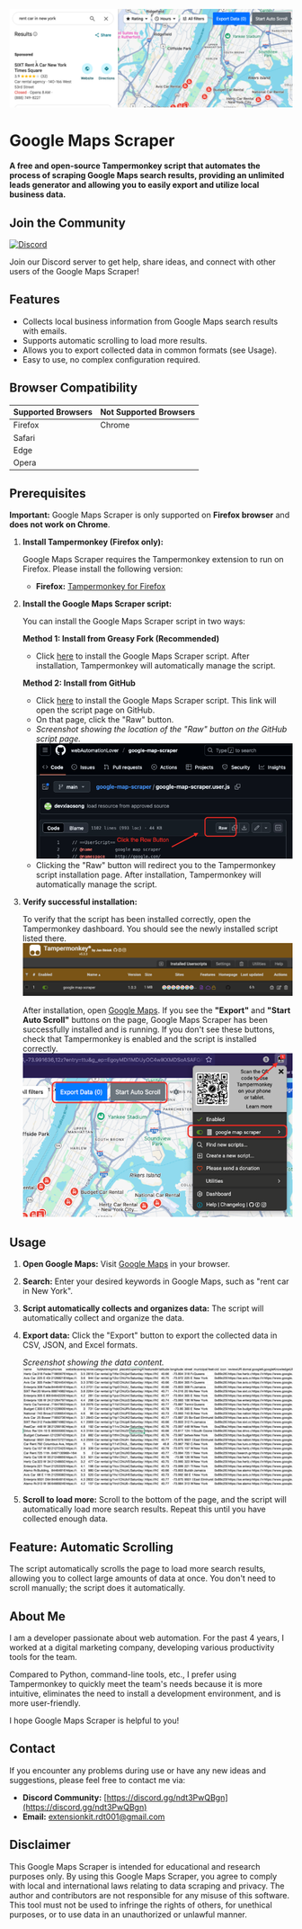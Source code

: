 ![Banner Image](https://raw.githubusercontent.com/webAutomationLover/google-map-scraper/refs/heads/main/resource/banner.png)

# Google Maps Scraper

**A free and open-source Tampermonkey script that automates the process of scraping Google Maps search results, providing an unlimited leads generator and allowing you to easily export and utilize local business data.**

## Join the Community

[![Discord](https://img.shields.io/badge/Discord-Join%20Chat-7289DA?logo=discord&logoColor=white)](https://discord.gg/ndt3PwQBgn)

Join our Discord server to get help, share ideas, and connect with other users of the Google Maps Scraper!

## Features

*   Collects local business information from Google Maps search results with emails.
*   Supports automatic scrolling to load more results.
*   Allows you to export collected data in common formats (see Usage).
*   Easy to use, no complex configuration required.

## Browser Compatibility

| Supported Browsers | Not Supported Browsers |
|---|---|
| Firefox | Chrome |
| Safari | |
| Edge |  |
| Opera |  |

## Prerequisites

**Important:** Google Maps Scraper is only supported on **Firefox browser** and **does not work on Chrome**.

1. **Install Tampermonkey (Firefox only):**

    Google Maps Scraper requires the Tampermonkey extension to run on Firefox. Please install the following version:

    *   **Firefox:** [Tampermonkey for Firefox](https://addons.mozilla.org/en-US/firefox/addon/tampermonkey/)

2. **Install the Google Maps Scraper script:**

    You can install the Google Maps Scraper script in two ways:

    **Method 1: Install from Greasy Fork (Recommended)**

    * Click [here](https://greasyfork.org/en/scripts/537223-google-map-scraper) to install the Google Maps Scraper script. After installation, Tampermonkey will automatically manage the script.

    **Method 2: Install from GitHub**

    * Click [here](https://github.com/webAutomationLover/google-map-scraper/blob/main/google-map-scraper.user.js) to install the Google Maps Scraper script. This link will open the script page on GitHub.
    * On that page, click the "Raw" button.
    * *Screenshot showing the location of the "Raw" button on the GitHub script page.*
    ![Install Button](https://raw.githubusercontent.com/webAutomationLover/google-map-scraper/refs/heads/main/resource/install_btn.png)
    * Clicking the "Raw" button will redirect you to the Tampermonkey script installation page. After installation, Tampermonkey will automatically manage the script.

3. **Verify successful installation:**

    To verify that the script has been installed correctly, open the Tampermonkey dashboard. You should see the newly installed script listed there.
   ![DashBoard](https://raw.githubusercontent.com/webAutomationLover/google-map-scraper/refs/heads/main/resource/dashboard.png)

    After installation, open [Google Maps](https://www.google.com/maps/search/new+york+car+rental/@40.7319892,-73.9923282,22015m). If you see the **"Export"** and **"Start Auto Scroll"** buttons on the page, Google Maps Scraper has been successfully installed and is running. If you don't see these buttons, check that Tampermonkey is enabled and the script is installed correctly.
   ![Activated](https://raw.githubusercontent.com/webAutomationLover/google-map-scraper/refs/heads/main/resource/actived.png)

## Usage

1.  **Open Google Maps:** Visit [Google Maps](https://www.google.com/maps/search/new+york+car+rental/@40.7319892,-73.9923282,22015m) in your browser.

2.  **Search:** Enter your desired keywords in Google Maps, such as "rent car in New York".

3.  **Script automatically collects and organizes data:** The script will automatically collect and organize the data.

4.  **Export data:** Click the "Export" button to export the collected data in CSV, JSON, and Excel formats.

    *Screenshot showing the data content.*
    ![exported](https://raw.githubusercontent.com/webAutomationLover/google-map-scraper/refs/heads/main/resource/exported.png)

5.  **Scroll to load more:** Scroll to the bottom of the page, and the script will automatically load more search results. Repeat this until you have collected enough data.

## Feature: Automatic Scrolling

The script automatically scrolls the page to load more search results, allowing you to collect large amounts of data at once. You don't need to scroll manually; the script does it automatically.

## About Me

I am a developer passionate about web automation. For the past 4 years, I worked at a digital marketing company, developing various productivity tools for the team. 

Compared to Python, command-line tools, etc., I prefer using Tampermonkey to quickly meet the team's needs because it is more intuitive, eliminates the need to install a development environment, and is more user-friendly. 

I hope Google Maps Scraper is helpful to you!

## Contact

If you encounter any problems during use or have any new ideas and suggestions, please feel free to contact me via:

*   **Discord Community:** [https://discord.gg/ndt3PwQBgn](https://discord.gg/ndt3PwQBgn)
*   **Email:** extensionkit.rdt001@gmail.com

## Disclaimer

This Google Maps Scraper is intended for educational and research purposes only. By using this Google Maps Scraper, you agree to comply with local and international laws relating to data scraping and privacy. The author and contributors are not responsible for any misuse of this software. This tool must not be used to infringe the rights of others, for unethical purposes, or to use data in an unauthorized or unlawful manner.

